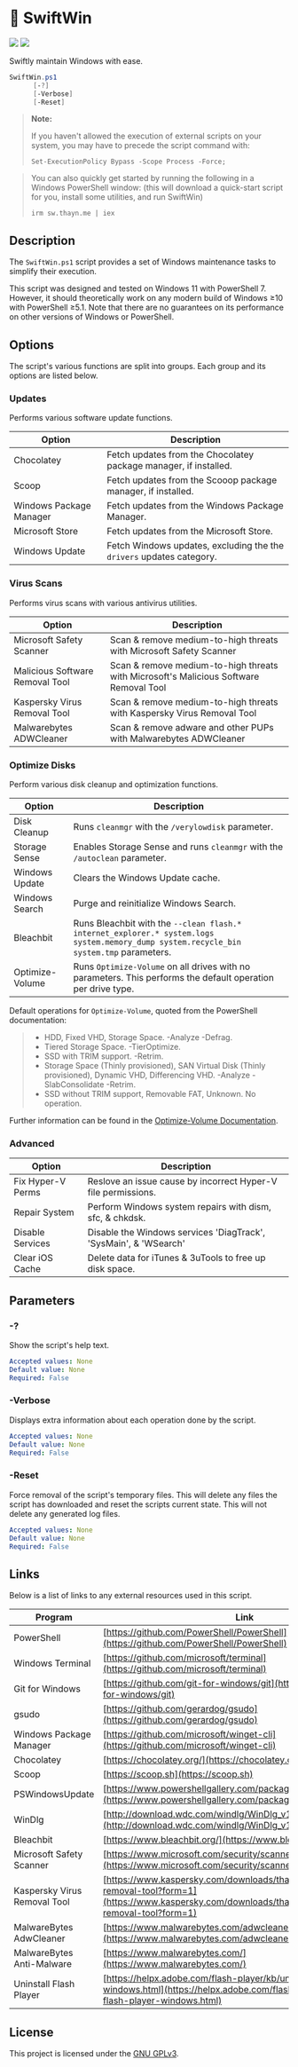 # 🔮 SwiftWin

![](https://img.shields.io/badge/-Work%20in%20Progress-f00)
![](https://img.shields.io/badge/PowerShell-≥5.1-informational)

Swiftly maintain Windows with ease.

```powershell
SwiftWin.ps1
      [-?]
      [-Verbose]
      [-Reset]
```

> **Note:**
>
> If you haven't allowed the execution of external scripts on your system, you may have to precede the script command with:
>
> `Set-ExecutionPolicy Bypass -Scope Process -Force;`

> You can also quickly get started by running the following in a Windows PowerShell window:
> (this will download a quick-start script for you, install some utilities, and run SwiftWin)
>
> `irm sw.thayn.me | iex`

## Description

The `SwiftWin.ps1` script provides a set of Windows maintenance tasks to simplify their execution.

This script was designed and tested on Windows 11 with PowerShell 7. However, it should theoretically work on any modern build of Windows ≥10 with PowerShell ≥5.1. Note that there are no guarantees on its performance on other versions of Windows or PowerShell.

## Options

The script's various functions are split into groups. Each group and its options are listed below.

### Updates

Performs various software update functions.

| Option                  | Description                                                          |
| ----------------------- | -------------------------------------------------------------------- |
| Chocolatey              | Fetch updates from the Chocolatey package manager, if installed.     |
| Scoop                   | Fetch updates from the Scooop package manager, if installed.         |
| Windows Package Manager | Fetch updates from the Windows Package Manager.                      |
| Microsoft Store         | Fetch updates from the Microsoft Store.                              |
| Windows Update          | Fetch Windows updates, excluding the the `drivers` updates category. |

### Virus Scans

Performs virus scans with various antivirus utilities.

| Option                          | Description                                                                           |
| ------------------------------- | ------------------------------------------------------------------------------------- |
| Microsoft Safety Scanner        | Scan & remove medium-to-high threats with Microsoft Safety Scanner                    |
| Malicious Software Removal Tool | Scan & remove medium-to-high threats with Microsoft's Malicious Software Removal Tool |
| Kaspersky Virus Removal Tool    | Scan & remove medium-to-high threats with Kaspersky Virus Removal Tool                |
| Malwarebytes ADWCleaner         | Scan & remove adware and other PUPs with Malwarebytes ADWCleaner                      |

### Optimize Disks

Perform various disk cleanup and optimization functions.

| Option          | Description                                                                                                                            |
| --------------- | -------------------------------------------------------------------------------------------------------------------------------------- |
| Disk Cleanup    | Runs `cleanmgr` with the `/verylowdisk` parameter.                                                                                     |
| Storage Sense   | Enables Storage Sense and runs `cleanmgr` with the `/autoclean` parameter.                                                             |
| Windows Update  | Clears the Windows Update cache.                                                                                                       |
| Windows Search  | Purge and reinitialize Windows Search.                                                                                                 |
| Bleachbit       | Runs Bleachbit with the `--clean flash.* internet_explorer.* system.logs system.memory_dump system.recycle_bin system.tmp` parameters. |
| Optimize-Volume | Runs `Optimize-Volume` on all drives with no parameters. This performs the default operation per drive type.                           |

Default operations for `Optimize-Volume`, quoted from the PowerShell documentation:

> - HDD, Fixed VHD, Storage Space. -Analyze -Defrag.
> - Tiered Storage Space. -TierOptimize.
> - SSD with TRIM support. -Retrim.
> - Storage Space (Thinly provisioned), SAN Virtual Disk (Thinly provisioned), Dynamic VHD, Differencing VHD. -Analyze -SlabConsolidate -Retrim.
> - SSD without TRIM support, Removable FAT, Unknown. No operation.

Further information can be found in the [Optimize-Volume Documentation](https://docs.microsoft.com/en-us/powershell/module/storage/optimize-volume).

### Advanced

| Option            | Description                                                      |
| ----------------- | ---------------------------------------------------------------- |
| Fix Hyper-V Perms | Reslove an issue cause by incorrect Hyper-V file permissions.    |
| Repair System     | Perform Windows system repairs with dism, sfc, & chkdsk.         |
| Disable Services  | Disable the Windows services 'DiagTrack', 'SysMain', & 'WSearch' |
| Clear iOS Cache   | Delete data for iTunes & 3uTools to free up disk space.          |

## Parameters

### -?

Show the script's help text.

```yaml
Accepted values: None
Default value: None
Required: False
```

### -Verbose

Displays extra information about each operation done by the script.

```yaml
Accepted values: None
Default value: None
Required: False
```

### -Reset

Force removal of the script's temporary files. This will delete any files the script has downloaded and reset the scripts current state. This will not delete any generated log files.

```yaml
Accepted values: None
Default value: None
Required: False
```

## Links

Below is a list of links to any external resources used in this script.

| Program                      | Link                                                                                                                                                         |
| ---------------------------- | ------------------------------------------------------------------------------------------------------------------------------------------------------------ |
| PowerShell                   | [https://github.com/PowerShell/PowerShell](https://github.com/PowerShell/PowerShell)                                                                         |
| Windows Terminal             | [https://github.com/microsoft/terminal](https://github.com/microsoft/terminal)                                                                               |
| Git for Windows              | [https://github.com/git-for-windows/git](https://github.com/git-for-windows/git)                                                                             |
| gsudo                        | [https://github.com/gerardog/gsudo](https://github.com/gerardog/gsudo)                                                                                       |
| Windows Package Manager      | [https://github.com/microsoft/winget-cli](https://github.com/microsoft/winget-cli)                                                                           |
| Chocolatey                   | [https://chocolatey.org/](https://chocolatey.org/)                                                                                                           |
| Scoop                        | [https://scoop.sh](https://scoop.sh)                                                                                                                         |
| PSWindowsUpdate              | [https://www.powershellgallery.com/packages/PSWindowsUpdate](https://www.powershellgallery.com/packages/PSWindowsUpdate)                                     |
| WinDlg                       | [http://download.wdc.com/windlg/WinDlg_v1_29.zip](http://download.wdc.com/windlg/WinDlg_v1_29.zip)                                                           |
| Bleachbit                    | [https://www.bleachbit.org/](https://www.bleachbit.org/)                                                                                                     |
| Microsoft Safety Scanner     | [https://www.microsoft.com/security/scanner/en-us/default.aspx](https://www.microsoft.com/security/scanner/en-us/default.aspx)                               |
| Kaspersky Virus Removal Tool | [https://www.kaspersky.com/downloads/thank-you/free-virus-removal-tool?form=1](https://www.kaspersky.com/downloads/thank-you/free-virus-removal-tool?form=1) |
| MalwareBytes AdwCleaner      | [https://www.malwarebytes.com/adwcleaner/](https://www.malwarebytes.com/adwcleaner/)                                                                         |
| MalwareBytes Anti-Malware    | [https://www.malwarebytes.com/](https://www.malwarebytes.com/)                                                                                               |
| Uninstall Flash Player       | [https://helpx.adobe.com/flash-player/kb/uninstall-flash-player-windows.html](https://helpx.adobe.com/flash-player/kb/uninstall-flash-player-windows.html)   |

## License

This project is licensed under the [GNU GPLv3](./LICENSE).
